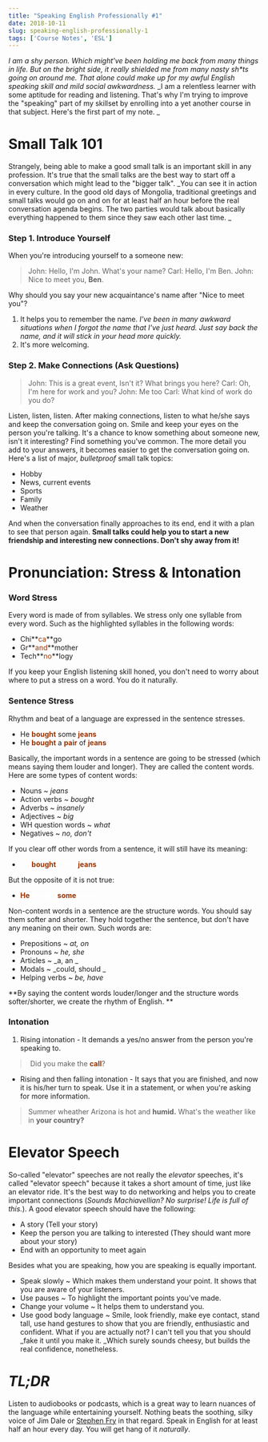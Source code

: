 ```yaml
---
title: "Speaking English Professionally #1"
date: 2018-10-11
slug: speaking-english-professionally-1
tags: ['Course Notes', 'ESL']
---
```


_I am a shy person. Which might've been holding me back from many things in life. But on the bright side, it really shielded me from many nasty sh\*ts going on around me. That alone could make up for my awful English speaking skill and mild social awkwardness._ _I am a relentless learner with some aptitude for reading and listening. That's why I'm trying to improve the "speaking" part of my skillset by enrolling into a yet another course in that subject. Here's the first part of my note. _

# Small Talk 101

Strangely, being able to make a good small talk is an important skill in any profession. It's true that the small talks are the best way to start off a conversation which might lead to the "bigger talk". _You can see it in action in every culture. In the good old days of Mongolia, traditional greetings and small talks would go on and on for at least half an hour before the real conversation agenda begins. The two parties would talk about basically everything happened to them since they saw each other last time. _

### Step 1. Introduce Yourself

When you're introducing yourself to a someone new:

> John: Hello, I'm John. What's your name? Carl: Hello, I'm Ben. John: Nice to meet you, **Ben**.

Why should you say your new acquaintance's name after "Nice to meet you"?

1.  It helps you to remember the name. _I've been in many awkward situations when I forgot the name that I've just heard. Just say back the name, and it will stick in your head more quickly._
2.  It's more welcoming.

### Step 2. Make Connections (Ask Questions)

> John: This is a great event, Isn't it? What brings you here? Carl: Oh, I'm here for work and you? John: Me too Carl: What kind of work do you do?

Listen, listen, listen. After making connections, listen to what he/she says and keep the conversation going on. Smile and keep your eyes on the person you're talking. It's a chance to know something about someone new, isn't it interesting? Find something you've common. The more detail you add to your answers, it becomes easier to get the conversation going on. Here's a list of major, _bulletproof_ small talk topics:

*   Hobby
*   News, current events
*   Sports
*   Family
*   Weather

And when the conversation finally approaches to its end, end it with a plan to see that person again. **Small talks could help you to start a new friendship and interesting new connections. Don't shy away from it!**

# Pronunciation: Stress & Intonation

### Word Stress

Every word is made of from syllables. We stress only one syllable from every word. Such as the highlighted syllables in the following words:

*   Chi**<span style="color:#993300;">ca</span>**go
*   Gr**<span style="color:#993300;">and</span>**mother
*   Tech**<span style="color:#993300;">no</span>**logy

If you keep your English listening skill honed, you don't need to worry about where to put a stress on a word. You do it naturally.

### Sentence Stress

Rhythm and beat of a language are expressed in the sentence stresses.

*   He **<span style="color:#993300;">bought</span>** some **<span style="color:#993300;">jeans</span>**
*   He **<span style="color:#993300;">bought</span>** a **<span style="color:#993300;">pair</span>** of **<span style="color:#993300;">jeans</span>**

Basically, the important words in a sentence are going to be stressed (which means saying them louder and longer). They are called the content words. Here are some types of content words:

*   Nouns ~ _jeans_
*   Action verbs ~ _bought_
*   Adverbs ~ _insanely_
*   Adjectives ~ _big_
*   WH question words ~ _what_
*   Negatives ~ _no, don't_

If you clear off other words from a sentence, it will still have its meaning:

*   <span style="color:#ffffff;">He</span> **<span style="color:#993300;">bought</span>** <span style="color:#ffffff;">some</span> **<span style="color:#993300;">jeans</span>**

But the opposite of it is not true:

*   **<span style="color:#993300;">He</span> <span style="color:#ffffff;">bought</span> <span style="color:#993300;">some</span>** <span style="color:#ffffff;">**jeans**</span>

Non-content words in a sentence are the structure words. You should say them softer and shorter. They hold together the sentence, but don't have any meaning on their own. Such words are:

*   Prepositions ~ _at, on_
*   Pronouns ~ _he, she_
*   Articles ~ _a, an _
*   Modals ~ _could, should _
*   Helping verbs ~ _be, have_

**By saying the content words louder/longer and the structure words softer/shorter, we create the rhythm of English. **

### Intonation

1.  Rising intonation - It demands a yes/no answer from the person you're speaking to.

>  Did you make the **<span style="color:#993300;">call</span>**?

*   Rising and then falling intonation - It says that you are finished, and now it is his/her turn to speak. Use it in a statement, or when you're asking for more information.

> Summer wheather Arizona is hot and **humid.** What's the weather like in **your country?**

# Elevator Speech

So-called "elevator" speeches are not really the _elevator_ speeches, it's called "elevator speech" because it takes a short amount of time, just like an elevator ride. It's the best way to do networking and helps you to create important connections (_Sounds Machiavellian? No surprise! Life is full of this._). A good elevator speech should have the following:

*   A story (Tell your story)
*   Keep the person you are talking to interested (They should want more about your story)
*   End with an opportunity to meet again

Besides what you are speaking, how you are speaking is equally important.

*   Speak slowly ~ Which makes them understand your point. It shows that you are aware of your listeners.
*   Use pauses ~ To highlight the important points you've made.
*   Change your volume ~ It helps them to understand you.
*   Use good body language ~ Smile, look friendly, make eye contact, stand tall, use hand gestures to show that you are friendly, enthusiastic and confident. What if you are actually not? I can't tell you that you should _fake it until you make it. _Which surely sounds cheesy, but builds the real confidence, nonetheless.

# _TL;DR_

Listen to audiobooks or podcasts, which is a great way to learn nuances of the language while entertaining yourself. Nothing beats the soothing, silky voice of Jim Dale or [Stephen Fry](https://www.audible.com/pd/Eugene-Onegin-Audiobook/B00R8JJ5NE) in that regard. Speak in English for at least half an hour every day. You will get hang of it _naturally_.